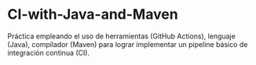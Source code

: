 # CI-with-Java-and-Maven
Práctica empleando el uso de herramientas (GitHub Actions), lenguaje (Java), compilador (Maven) para lograr implementar un pipeline básico de integración continua (CI).
